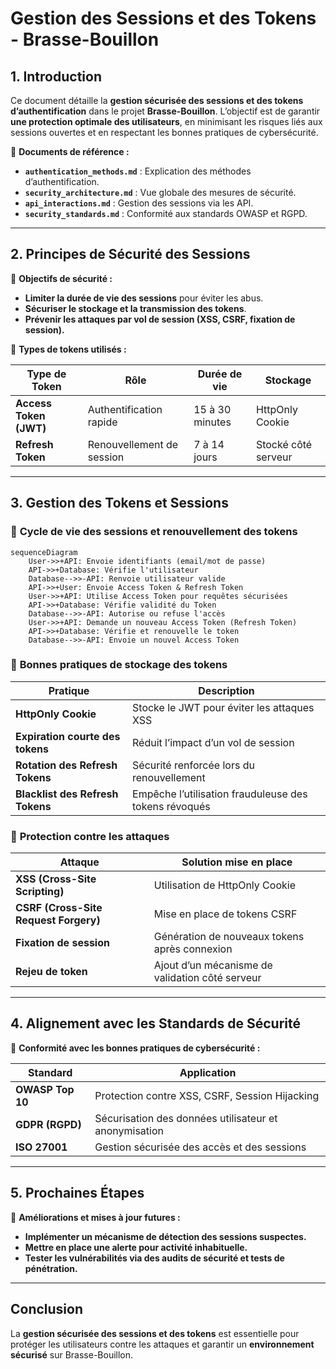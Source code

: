 # Gestion des Sessions et des Tokens - Brasse-Bouillon

## 1. Introduction

Ce document détaille la **gestion sécurisée des sessions et des tokens d’authentification** dans le projet **Brasse-Bouillon**. L’objectif est de garantir **une protection optimale des utilisateurs**, en minimisant les risques liés aux sessions ouvertes et en respectant les bonnes pratiques de cybersécurité.

📌 **Documents de référence :**

- **`authentication_methods.md`** : Explication des méthodes d’authentification.
- **`security_architecture.md`** : Vue globale des mesures de sécurité.
- **`api_interactions.md`** : Gestion des sessions via les API.
- **`security_standards.md`** : Conformité aux standards OWASP et RGPD.

---

## 2. Principes de Sécurité des Sessions

📌 **Objectifs de sécurité :**

- **Limiter la durée de vie des sessions** pour éviter les abus.
- **Sécuriser le stockage et la transmission des tokens**.
- **Prévenir les attaques par vol de session (XSS, CSRF, fixation de session).**

📌 **Types de tokens utilisés :**

| Type de Token | Rôle | Durée de vie | Stockage |
|--------------|------|-------------|----------|
| **Access Token (JWT)** | Authentification rapide | 15 à 30 minutes | HttpOnly Cookie |
| **Refresh Token** | Renouvellement de session | 7 à 14 jours | Stocké côté serveur |

---

## 3. Gestion des Tokens et Sessions

### 🔹 **Cycle de vie des sessions et renouvellement des tokens**

```mermaid
sequenceDiagram
    User->>+API: Envoie identifiants (email/mot de passe)
    API->>+Database: Vérifie l'utilisateur
    Database-->>-API: Renvoie utilisateur valide
    API->>+User: Envoie Access Token & Refresh Token
    User->>+API: Utilise Access Token pour requêtes sécurisées
    API->>+Database: Vérifie validité du Token
    Database-->>-API: Autorise ou refuse l'accès
    User->>+API: Demande un nouveau Access Token (Refresh Token)
    API->>+Database: Vérifie et renouvelle le token
    Database-->>-API: Envoie un nouvel Access Token
```

### 🔹 **Bonnes pratiques de stockage des tokens**

| Pratique | Description |
|------------|----------------|
| **HttpOnly Cookie** | Stocke le JWT pour éviter les attaques XSS |
| **Expiration courte des tokens** | Réduit l’impact d’un vol de session |
| **Rotation des Refresh Tokens** | Sécurité renforcée lors du renouvellement |
| **Blacklist des Refresh Tokens** | Empêche l’utilisation frauduleuse des tokens révoqués |

### 🔹 **Protection contre les attaques**

| Attaque | Solution mise en place |
|---------|------------------------|
| **XSS (Cross-Site Scripting)** | Utilisation de HttpOnly Cookie |
| **CSRF (Cross-Site Request Forgery)** | Mise en place de tokens CSRF |
| **Fixation de session** | Génération de nouveaux tokens après connexion |
| **Rejeu de token** | Ajout d’un mécanisme de validation côté serveur |

---

## 4. Alignement avec les Standards de Sécurité

📌 **Conformité avec les bonnes pratiques de cybersécurité :**

| Standard | Application |
|----------|------------|
| **OWASP Top 10** | Protection contre XSS, CSRF, Session Hijacking |
| **GDPR (RGPD)** | Sécurisation des données utilisateur et anonymisation |
| **ISO 27001** | Gestion sécurisée des accès et des sessions |

---

## 5. Prochaines Étapes

📌 **Améliorations et mises à jour futures :**

- **Implémenter un mécanisme de détection des sessions suspectes.**
- **Mettre en place une alerte pour activité inhabituelle.**
- **Tester les vulnérabilités via des audits de sécurité et tests de pénétration.**

---

## **Conclusion**

La **gestion sécurisée des sessions et des tokens** est essentielle pour protéger les utilisateurs contre les attaques et garantir un **environnement sécurisé** sur Brasse-Bouillon.
